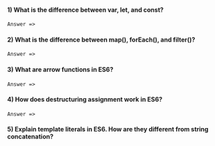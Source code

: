 #### 1) What is the difference between var, let, and const?
    Answer =>

#### 2) What is the difference between map(), forEach(), and filter()?
    Answer =>

#### 3) What are arrow functions in ES6?
    Answer =>

#### 4) How does destructuring assignment work in ES6?
    Answer =>
    
#### 5) Explain template literals in ES6. How are they different from string concatenation?

